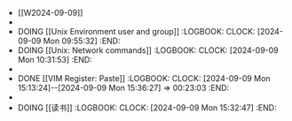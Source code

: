 - [[W2024-09-09]]
-
- DOING [[Unix Environment user and group]]
  :LOGBOOK:
  CLOCK: [2024-09-09 Mon 09:55:32]
  :END:
- DOING [[Unix: Network commands]]
  :LOGBOOK:
  CLOCK: [2024-09-09 Mon 10:31:53]
  :END:
-
- DONE  [[VIM Register: Paste]]
  :LOGBOOK:
  CLOCK: [2024-09-09 Mon 15:13:24]--[2024-09-09 Mon 15:36:27] =>  00:23:03
  :END:
-
- DOING [[读书]]
  :LOGBOOK:
  CLOCK: [2024-09-09 Mon 15:32:47]
  :END:
